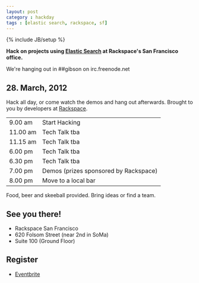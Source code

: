 ```yaml
---
layout: post
category : hackday
tags : [elastic search, rackspace, sf]
---
```

{% include JB/setup %}

<div class="topinfo center alert"><b>Hack on projects using <a href="http://www.elasticsearch.org/">Elastic Search</a> at Rackspace's San Francisco office.</b></div>

We're hanging out in ##gibson on irc.freenode.net

## 28. March, 2012

Hack all day, or come watch the demos and hang out afterwards. Brought to you by developers at <a href="http://rackspace.com">Rackspace</a>.

<table class="table table-bordered table-striped">
  <thead></thead>
  <tbody>
  <tr><td>9.00 <span class="light">am</span></td><td>Start Hacking</td></tr>
  <tr><td>11.00  <span class="light">am</span></td><td>Tech Talk tba</td></tr>
  <tr><td>11.15  <span class="light">am</span></td><td>Tech Talk tba</td></tr>
  <tr><td>6.00  <span class="light">pm</span></td><td>Tech Talk tba</td></tr>
  <tr><td>6.30  <span class="light">pm</span></td><td>Tech Talk tba</td></tr>
  <tr><td>7.00  <span class="light">pm</span></td><td>Demos (prizes sponsored by Rackspace)</td></tr>
  <tr><td>8.00  <span class="light">pm</span></td><td>Move to a local bar</td></tr>
  </tbody>
</table>

Food, beer and skeeball provided. Bring ideas or find a team.

## See you there!

<ul class="unstyled">
  <li>Rackspace San Francisco</li>
  <li>620 Folsom Street (near 2nd in SoMa)</li>
  <li>Suite 100 (Ground Floor)</li>
</ul>

## Register

- [Eventbrite](http://elasticsearchhackday.eventbrite.com/ )
